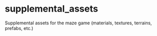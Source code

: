 # supplemental_assets
Supplemental assets for the maze game (materials, textures, terrains, prefabs, etc.)
